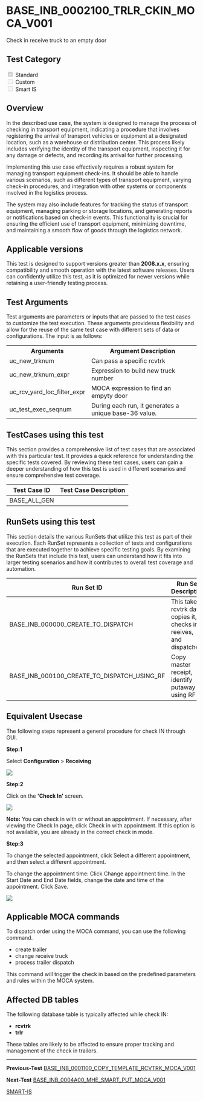 # **BASE_INB_0002100_TRLR_CKIN_MOCA_V001**


<!-- SMART_DOC_GEN_TEST_DESCR - Start -->
Check in receive truck to an empty door
<!-- SMART_DOC_GEN_TEST_DESCR - End -->

## **Test Category**

<input type="checkbox" checked disabled> Standard
<br>
<input type="checkbox" disabled> Custom
<br>
<input type="checkbox" disabled> Smart IS

## **Overview**

In the described use case, the system is designed to manage the process of checking in transport equipment, indicating a procedure that involves registering the arrival of transport vehicles or equipment at a designated location, such as a warehouse or distribution center. This process likely includes verifying the identity of the transport equipment, inspecting it for any damage or defects, and recording its arrival for further processing.

Implementing this use case effectively requires a robust system for managing transport equipment check-ins. It should be able to handle various scenarios, such as different types of transport equipment, varying check-in procedures, and integration with other systems or components involved in the logistics process.

The system may also include features for tracking the status of transport equipment, managing parking or storage locations, and generating reports or notifications based on check-in events. This functionality is crucial for ensuring the efficient use of transport equipment, minimizing downtime, and maintaining a smooth flow of goods through the logistics network.

## **Applicable versions**

This test is designed to support versions greater than **2008.x.x**,
ensuring compatibility and smooth operation with the latest software
releases. Users can confidently utilize this test, as it is optimized
for newer versions while retaining a user-friendly testing process.

## **Test Arguments**

Test arguments are parameters or inputs that are passed to the test
cases to customize the test execution. These arguments providesss
flexibility and allow for the reuse of the same test case with different
sets of data or configurations. The input is as follows:


<!-- SMART_DOC_GEN_TEST_ARG - Start -->
<table>
<tr><th>Arguments</th><th>Argument Description</th></tr>
<tr><td>uc_new_trknum</td><td>Can pass a specific rcvtrk</td></tr>
<tr><td>uc_new_trknum_expr</td><td>Expression to build new truck number</td></tr>
<tr><td>uc_rcv_yard_loc_filter_expr</td><td>MOCA expression to find an empyty door</td></tr>
<tr><td>uc_test_exec_seqnum</td><td>During each run, it generates a unique base-36 value.</td></tr>
</table>
<!-- SMART_DOC_GEN_TEST_ARG - End -->

## **TestCases using this test**

This section provides a comprehensive list of test cases that are associated with this particular test. It provides a quick reference for understanding the specific tests covered. By reviewing these test cases, users can gain a deeper understanding of how this test is used in different scenarios and ensure comprehensive test coverage.


<!-- SMART_DOC_GEN_TEST_CASE_USING_THIS - Start -->
| Test Case ID | Test Case Description |
| ------------ | --------------------- |
| BASE_ALL_GEN |  |

<!-- SMART_DOC_GEN_TEST_CASE_USING_THIS - End -->

## **RunSets using this test**

This section details the various RunSets that utilize this test as part of their execution. Each RunSet represents a collection of tests and configurations that are executed together to achieve specific testing goals. By examining the RunSets that include this test, users can understand how it fits into larger testing scenarios and how it contributes to overall test coverage and automation.


<!-- SMART_DOC_GEN_RUN_SET_USING_THIS - Start -->
| Run Set ID | Run Set Description |
| ---------- | ------------------- |
| BASE_INB_000000_CREATE_TO_DISPATCH | This takes rcvtrk data, copies it, checks in, reeives, and dispatches |
| BASE_INB_000100_CREATE_TO_DISPATCH_USING_RF | Copy master receipt, identify putaway using RF |

<!-- SMART_DOC_GEN_RUN_SET_USING_THIS - End -->

## **Equivalent Usecase**

The following steps represent a general procedure for check IN through GUI.

**Step:1**

Select **Configuration** > **Receiving**

![](./BASE_INB_0002100_TRLR_CKIN_MOCA_V001/image1.png)

**Step:2**

Click on the **'Check In'** screen.

![](BASE_INB_0002100_TRLR_CKIN_MOCA_V001/image2.png)

**Note:** You can check in with or without an appointment. If necessary, after viewing the Check In page, click Check in with appointment. If this option is not available, you are already in the correct check in mode.

**Step:3**

To change the selected appointment, click Select a different appointment, and then select a different appointment.

To change the appointment time:
    Click Change appointment time.
    In the Start Date and End Date fields, change the date and time of the appointment.
    Click Save.

![](BASE_INB_0002100_TRLR_CKIN_MOCA_V001/image3.png)


## **Applicable MOCA commands**

To dispatch order using the MOCA command, you can use the following command.

-  create trailer
-  change receive truck
-  process trailer dispatch


This command will trigger the check in based on the predefined parameters and rules within the MOCA system.

## **Affected DB tables**

The following database table is typically affected while check IN:

- **rcvtrk**
- **trlr**

These tables are likely to be affected to ensure proper tracking and management of the check in trailors.

---
 **Previous-Test**
 [BASE_INB_0001100_COPY_TEMPLATE_RCVTRK_MOCA_V001](./tests_docs/BASE_INB_0001100_COPY_TEMPLATE_RCVTRK_MOCA_V001.md)
 
 **Next-Test**
  [BASE_INB_0004A00_MHE_SMART_PUT_MOCA_V001](./tests_docs/BASE_INB_0004A00_MHE_SMART_PUT_MOCA_V001.md)
  
[SMART-IS](https://www.smart-is.pk) 
